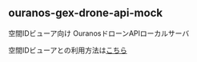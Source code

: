 ## ouranos-gex-drone-api-mock

空間IDビューア向け OuranosドローンAPIローカルサーバ

空間IDビューアとの利用方法は[こちら](https://github.com/trajectoryjp/spatial_id_viewer/blob/3f6ef21f9dc7fa25045625524aca9916d008c1eb/examples/README.md)
